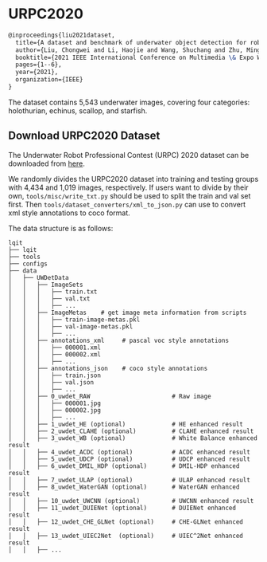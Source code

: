 # URPC2020

```latex
@inproceedings{liu2021dataset,
  title={A dataset and benchmark of underwater object detection for robot picking},
  author={Liu, Chongwei and Li, Haojie and Wang, Shuchang and Zhu, Ming and Wang, Dong and Fan, Xin and Wang, Zhihui},
  booktitle={2021 IEEE International Conference on Multimedia \& Expo Workshops (ICMEW)},
  pages={1--6},
  year={2021},
  organization={IEEE}
}
```

The dataset contains 5,543 underwater images, covering four categories: holothurian, echinus, scallop, and starfish.

## Download URPC2020 Dataset

The Underwater Robot Professional Contest (URPC) 2020 dataset can be downloaded from [here](<>).

We randomly divides the URPC2020 dataset into training and testing groups with 4,434 and 1,019 images, respectively.
If users want to divide by their own, `tools/misc/write_txt.py` should be used to split the train and val set first.
Then `tools/dataset_converters/xml_to_json.py` can use to convert xml style annotations to coco format.

The data structure is as follows:

```text
lqit
├── lqit
├── tools
├── configs
├── data
│   ├── UWDetData
│   │   ├── ImageSets
│   │   │   ├── train.txt
│   │   │   ├── val.txt
│   │   │   ├── ...
│   │   ├── ImageMetas    # get image meta information from scripts
│   │   │   ├── train-image-metas.pkl
│   │   │   ├── val-image-metas.pkl
│   │   │   ├── ...
│   │   ├── annotations_xml     # pascal voc style annotations
│   │   │   ├── 000001.xml
│   │   │   ├── 000002.xml
│   │   │   ├── ...
│   │   ├── annotations_json    # coco style annotations
│   │   │   ├── train.json
│   │   │   ├── val.json
│   │   │   ├── ...
│   │   ├── 0_uwdet_RAW                       # Raw image
│   │   │   ├── 000001.jpg
│   │   │   ├── 000002.jpg
│   │   │   ├── ...
│   │   ├── 1_uwdet_HE (optional)             # HE enhanced result
│   │   ├── 2_uwdet_CLAHE (optional)          # CLAHE enhanced result
│   │   ├── 3_uwdet_WB (optional)             # White Balance enhanced result
│   │   ├── 4_uwdet_ACDC (optional)           # ACDC enhanced result
│   │   ├── 5_uwdet_UDCP (optional)           # UDCP enhanced result
│   │   ├── 6_uwdet_DMIL_HDP (optional)       # DMIL-HDP enhanced result
│   │   ├── 7_uwdet_ULAP (optional)           # ULAP enhanced result
│   │   ├── 8_uwdet_WaterGAN (optional)       # WaterGAN enhanced result
│   │   ├── 10_uwdet_UWCNN (optional)         # UWCNN enhanced result
│   │   ├── 11_uwdet_DUIENet (optional)       # DUIENet enhanced result
│   │   ├── 12_uwdet_CHE_GLNet (optional)     # CHE-GLNet enhanced result
│   │   ├── 13_uwdet_UIEC2Net  (optional)     # UIEC^2Net enhanced result
│   │   ├── ...
```

